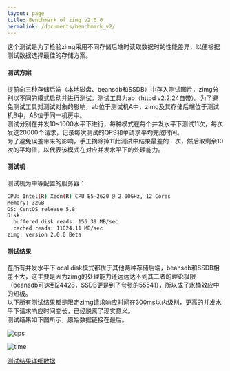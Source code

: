 ```yaml
---
layout: page
title: Benchmark of zimg v2.0.0
permalink: /documents/benchmark_v2/
---
```



这个测试是为了检验zimg采用不同存储后端时读取数据时的性能差异，以便根据测试数据选择最佳的存储方案。

#### 测试方案

提前向三种存储后端（本地磁盘、beansdb和SSDB）中存入测试图片，zimg分别以不同的模式启动并进行测试。测试工具为ab（httpd v2.2.24自带）。为了避免测试工具对测试对象的影响，ab位于测试机A中，zimg及其存储后端位于测试机B中，AB位于同一机房中。  
测试分别在并发10~1000水平下进行，每种模式在每个并发水平下测试11次，每次发送20000个请求，记录每次测试的QPS和单请求平均完成时间。  
为了避免误差带来的影响，手工摘除掉11此测试中结果最差的一次，然后取剩余10次的平均值，以代表该模式在对应并发水平下的处理能力。  

#### 测试机

测试机为中等配置的服务器：  

```bash
CPU: Intel(R) Xeon(R) CPU E5-2620 @ 2.00GHz, 12 Cores  
Memory: 32GB  
OS: CentOS release 5.8  
Disk: 
  buffered disk reads: 156.39 MB/sec
  cached reads: 11024.11 MB/sec
zimg: version 2.0.0 Beta
```

#### 测试结果

在所有并发水平下local disk模式都优于其他两种存储后端，beansdb和SSDB相差不大，这主要是因为zimg的处理能力还远远达不到其二者的理论极限（beansdb可达到24428，SSDB更是到了夸张的55541），所以成了水桶效应中的短板。  
以下所有测试结果都是限定zimg请求响应时间在300ms以内级别，更高的并发水平下请求响应时间变长，已经脱离了现实意义。  
测试结果如下图所示，原始数据链接在最后。  

![qps](http://ww1.sinaimg.cn/large/4c422e03tw1efvtggyr4pj216k0vitec.jpg)

![time](http://ww2.sinaimg.cn/large/4c422e03tw1efvtgg1xsfj216k0vm77f.jpg)

[测试结果详细数据](http://ww4.sinaimg.cn/large/4c422e03tw1efvtzen5soj216v32gkjl.jpg)
